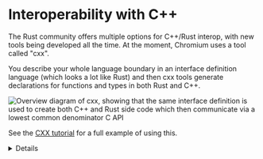 # Interoperability with C++

The Rust community offers multiple options for C++/Rust interop, with new tools
being developed all the time. At the moment, Chromium uses a tool called "cxx".

You describe your whole language boundary in an interface definition language
(which looks a lot like Rust) and then cxx tools generate declarations for
functions and types in both Rust and C++.

<img src="../android/interoperability/cpp/overview.svg" alt="Overview diagram of cxx, showing that the same interface definition is used to create both C++ and Rust side code which then communicate via a lowest common denominator C API">

See the [CXX tutorial][1] for a full example of using this.


[1]: https://cxx.rs/tutorial.html
[2]: https://cxx.rs/bindings.html


<details>

Talk through the diagram. Explain that behind the scenes, this is doing
just the same as you previously did. Point out that automating the process has
the following benefits:

* The tool guarantees that the C++ and Rust sides match
  (e.g. you get compile errors if the `#[cxx::bridge]` doesn't match the actual
  C++ or Rust definitions, but with out-of-sync manual bindings you'd get
  Undefined Behavior)
* The tool automates generation of FFI thunks (small, C-ABI-compatible, free
  functions) for non-C features
  (e.g. enabling FFI calls into Rust or C++ methods;
  manual bindings would require authoring such top-level, free functions
  manually)
* The tool and the library can handle a set of core types - for example:
    - `&[T]` can be passed across the FFI boundary, even though it doesn't
      guarantee any particular ABI or memory layout. With manual bindings
      `std::span<T>` / `&[T]` have to be manually destructured and rebuilt out
      of a pointer and length - this is error-prone given that each language
      represents empty slices slightly differently)
    - Smart pointers like `std::unique_ptr<T>`,
      `std::shared_ptr<T>`, and/or `Box` are natively supported. With manual
      bindings, one would have to pass C-ABI-compatible raw pointers, which
      would increase lifetime and memory-safety risks.
    - `rust::String` and `CxxString` types understand and maintain differences
      in string representation across the languages (e.g. `rust::String::lossy`
      can build a Rust string from non-UTF8 input and `rust::String::c_str`
      can NUL-terminate a string).

</details>

